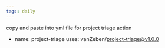 ```yaml
---
tags: daily
---
```



copy and paste into yml file for project triage action
- name: project-triage
  uses: vanZeben/project-triage@v1.0.0
